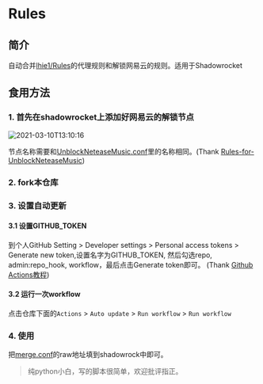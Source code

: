 # Rules

## 简介

自动合并[lhie1/Rules](https://github.com/lhie1/Rules)的代理规则和解锁网易云的规则。适用于Shadowrocket

## 食用方法

### 1. 首先在shadowrocket上添加好网易云的解锁节点

![2021-03-10T13:10:16](https://cdn.jsdelivr.net/gh/xiangsanliu/images@master/uPic/2021-03-10T13:10:16.jpeg)

节点名称需要和[UnblockNeteaseMusic.conf](UnblockNeteaseMusic.conf)里的名称相同。(Thank [Rules-for-UnblockNeteaseMusic](https://github.com/DesperadoJ/Rules-for-UnblockNeteaseMusic))

### 2. fork本仓库

### 3. 设置自动更新

#### 3.1 设置GITHUB_TOKEN
到个人GitHub Setting > Developer settings > Personal access tokens > Generate new token,设置名字为GITHUB_TOKEN, 然后勾选repo, admin:repo_hook, workflow，最后点击Generate token即可。 (Thank [Github Actions教程](https://cloud.tencent.com/developer/article/1643440))

#### 3.2 运行一次workflow

点击仓库下面的`Actions` > `Auto update` > `Run workflow` > `Run workflow`

### 4. 使用

把[merge.conf](merge.conf)的raw地址填到shadowrock中即可。

> 纯python小白，写的脚本很简单，欢迎批评指正。

